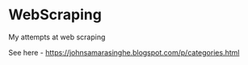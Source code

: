 # WebScraping
My attempts at web scraping

See here - https://johnsamarasinghe.blogspot.com/p/categories.html
